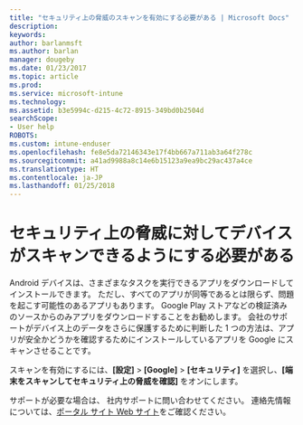 ```yaml
---
title: "セキュリティ上の脅威のスキャンを有効にする必要がある | Microsoft Docs"
description: 
keywords: 
author: barlanmsft
ms.author: barlan
manager: dougeby
ms.date: 01/23/2017
ms.topic: article
ms.prod: 
ms.service: microsoft-intune
ms.technology: 
ms.assetid: b3e5994c-d215-4c72-8915-349bd0b2504d
searchScope:
- User help
ROBOTS: 
ms.custom: intune-enduser
ms.openlocfilehash: fe8e5da72146343e17f4bb667a711ab3a64f278c
ms.sourcegitcommit: a41ad9988a8c14e6b15123a9ea9bc29ac437a4ce
ms.translationtype: HT
ms.contentlocale: ja-JP
ms.lasthandoff: 01/25/2018
---
```

# <a name="you-need-to-make-your-device-able-to-scan-for-security-threats"></a>セキュリティ上の脅威に対してデバイスがスキャンできるようにする必要がある

Android デバイスは、さまざまなタスクを実行できるアプリをダウンロードしてインストールできます。 ただし、すべてのアプリが同等であるとは限らず、問題を起こす可能性のあるアプリもあります。 Google Play ストアなどの検証済みのソースからのみアプリをダウンロードすることをお勧めします。 会社のサポートがデバイス上のデータをさらに保護するために判断した 1 つの方法は、アプリが安全かどうかを確認するためにインストールしているアプリを Google にスキャンさせることです。

スキャンを有効にするには、**[設定]** > **[Google]** > **[セキュリティ]** を選択し、**[端末をスキャンしてセキュリティ上の脅威を確認]** をオンにします。

サポートが必要な場合は、 社内サポートに問い合わせてください。 連絡先情報については、[ポータル サイト Web サイト](https://portal.manage.microsoft.com#HelpDeskDialog)をご確認ください。

